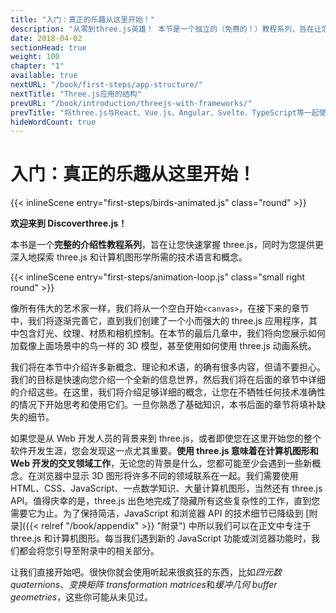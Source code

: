 ```yaml
---
title: "入门：真正的乐趣从这里开始！"
description: "从零到three.js英雄！ 本节是一个独立的（免费的！）教程系列，旨在让您尽快掌握three.js！ 从一个空白画布开始，我们将逐渐完善它，直到我们拥有一个完全成熟的、专业品质的three.js应用程序。"
date: 2018-04-02
sectionHead: true
weight: 100
chapter: "1"
available: true
nextURL: "/book/first-steps/app-structure/"
nextTitle: "Three.js应用的结构"
prevURL: "/book/introduction/threejs-with-frameworks/"
prevTitle: "将three.js与React、Vue.js、Angular、Svelte、TypeScript等一起使用"
hideWordCount: true
---
```


# 入门：真正的乐趣从这里开始！

{{< inlineScene entry="first-steps/birds-animated.js" class="round" >}}

**欢迎来到 Discoverthree.js！**

本书是一个**完整的介绍性教程系列**，旨在让您快速掌握 three.js，同时为您提供更深入地探索 three.js 和计算机图形学所需的技术语言和概念。

{{< inlineScene entry="first-steps/animation-loop.js" class="small right round" >}}

像所有伟大的艺术家一样，我们将从一个空白开始`<canvas>`，在接下来的章节中，我们将逐渐完善它，直到我们创建了一个小而强大的 three.js 应用程序，其中包含灯光、纹理、材质和相机控制。在本节的最后几章中，我们将向您展示如何加载像上面场景中的鸟一样的 3D 模型，甚至使用如何使用 three.js 动画系统。

我们将在本节中介绍许多新概念、理论和术语，的确有很多内容，但请不要担心。我们的目标是快速向您介绍一个全新的信息世界，然后我们将在后面的章节中详细的介绍这些。在这里，我们将介绍足够详细的概念，让您在不牺牲任何技术准确性的情况下开始思考和使用它们。一旦你熟悉了基础知识，本书后面的章节将填补缺失的细节。

如果您是从 Web 开发人员的背景来到 three.js，或者即使您在这里开始您的整个软件开发生涯，您会发现这一点尤其重要。**使用 three.js 意味着在计算机图形和 Web 开发的交叉领域工作**，无论您的背景是什么，您都可能至少会遇到一些新概念。在浏览器中显示 3D 图形将许多不同的领域联系在一起。我们需要使用 HTML、CSS、JavaScript、一点数学知识、大量计算机图形，当然还有 three.js API。值得庆幸的是，three.js 出色地完成了隐藏所有这些复杂性的工作，直到您需要它为止。为了保持简洁，JavaScript 和浏览器 API 的技术细节已降级到 [附录]({{< relref "/book/appendix" >}} "附录") 中所以我们可以在正文中专注于 three.js 和计算机图形。每当我们遇到新的 JavaScript 功能或浏览器功能时，我们都会将您引导至附录中的相关部分。

让我们直接开始吧。很快你就会使用听起来很疯狂的东西，比如*四元数 quaternions*、*变换矩阵 transformation matrices*和*缓冲几何 buffer geometries*，这些你可能从未见过。
